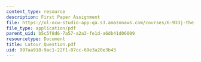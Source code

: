 ```yaml
---
content_type: resource
description: First Paper Assignment
file: https://ol-ocw-studio-app-qa.s3.amazonaws.com/courses/6-933j-the-structure-of-engineering-revolutions-fall-2001/997aa9189ac122f187cc69e3a20e3b43_Latour_Question.pdf
file_type: application/pdf
parent_uid: b5c5f8d6-7a57-a2a3-fe1d-a6db41d06009
resourcetype: Document
title: Latour_Question.pdf
uid: 997aa918-9ac1-22f1-87cc-69e3a20e3b43
---
```

